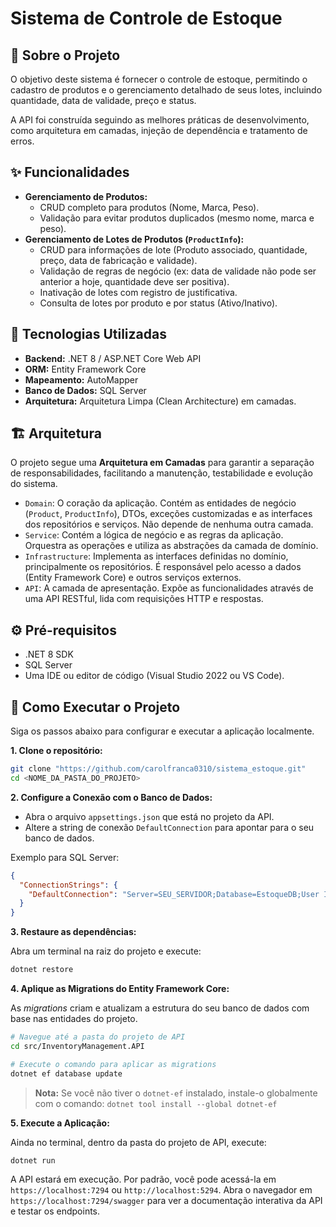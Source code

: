 # Sistema de Controle de Estoque

## 📜 Sobre o Projeto

O objetivo deste sistema é fornecer o controle de estoque, permitindo o cadastro de produtos e o gerenciamento detalhado de seus lotes, incluindo quantidade, data de validade, preço e status.

A API foi construída seguindo as melhores práticas de desenvolvimento, como arquitetura em camadas, injeção de dependência e tratamento de erros.

## ✨ Funcionalidades

-   **Gerenciamento de Produtos:**
    -   CRUD completo para produtos (Nome, Marca, Peso).
    -   Validação para evitar produtos duplicados (mesmo nome, marca e peso).
-   **Gerenciamento de Lotes de Produtos (`ProductInfo`):**
    -   CRUD para informações de lote (Produto associado, quantidade, preço, data de fabricação e validade).
    -   Validação de regras de negócio (ex: data de validade não pode ser anterior a hoje, quantidade deve ser positiva).
    -   Inativação de lotes com registro de justificativa.
    -   Consulta de lotes por produto e por status (Ativo/Inativo).

## 🚀 Tecnologias Utilizadas

-   **Backend:** .NET 8 / ASP.NET Core Web API
-   **ORM:** Entity Framework Core
-   **Mapeamento:** AutoMapper
-   **Banco de Dados:** SQL Server
-   **Arquitetura:** Arquitetura Limpa (Clean Architecture) em camadas.

## 🏗️ Arquitetura

O projeto segue uma **Arquitetura em Camadas** para garantir a separação de responsabilidades, facilitando a manutenção, testabilidade e evolução do sistema.

-   `Domain`: O coração da aplicação. Contém as entidades de negócio (`Product`, `ProductInfo`), DTOs, exceções customizadas e as interfaces dos repositórios e serviços. Não depende de nenhuma outra camada.
-   `Service`: Contém a lógica de negócio e as regras da aplicação. Orquestra as operações e utiliza as abstrações da camada de domínio.
-   `Infrastructure`: Implementa as interfaces definidas no domínio, principalmente os repositórios. É responsável pelo acesso a dados (Entity Framework Core) e outros serviços externos.
-   `API`: A camada de apresentação. Expõe as funcionalidades através de uma API RESTful, lida com requisições HTTP e respostas.

## ⚙️ Pré-requisitos

-   .NET 8 SDK
-   SQL Server
-   Uma IDE ou editor de código (Visual Studio 2022 ou VS Code).

## 🏁 Como Executar o Projeto

Siga os passos abaixo para configurar e executar a aplicação localmente.

**1. Clone o repositório:**

```bash
git clone "https://github.com/carolfranca0310/sistema_estoque.git"
cd <NOME_DA_PASTA_DO_PROJETO>
```

**2. Configure a Conexão com o Banco de Dados:**

-   Abra o arquivo `appsettings.json` que está no projeto da API.
-   Altere a string de conexão `DefaultConnection` para apontar para o seu banco de dados.

Exemplo para SQL Server:

```json
{
  "ConnectionStrings": {
    "DefaultConnection": "Server=SEU_SERVIDOR;Database=EstoqueDB;User Id=SEU_USUARIO;Password=SUA_SENHA;TrustServerCertificate=true"
  }
}
```

**3. Restaure as dependências:**

Abra um terminal na raiz do projeto e execute:

```bash
dotnet restore
```

**4. Aplique as Migrations do Entity Framework Core:**

As *migrations* criam e atualizam a estrutura do seu banco de dados com base nas entidades do projeto.

```bash
# Navegue até a pasta do projeto de API
cd src/InventoryManagement.API 

# Execute o comando para aplicar as migrations
dotnet ef database update
```

> **Nota:** Se você não tiver o `dotnet-ef` instalado, instale-o globalmente com o comando:
> `dotnet tool install --global dotnet-ef`

**5. Execute a Aplicação:**

Ainda no terminal, dentro da pasta do projeto de API, execute:

```bash
dotnet run
```

A API estará em execução. Por padrão, você pode acessá-la em `https://localhost:7294` ou `http://localhost:5294`. Abra o navegador em `https://localhost:7294/swagger` para ver a documentação interativa da API e testar os endpoints.
